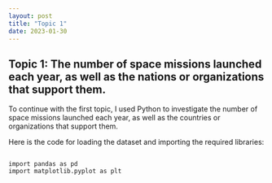 ```yaml
---
layout: post
title: "Topic 1"
date: 2023-01-30 
---
```


## Topic 1: The number of space missions launched each year, as well as the nations or organizations that support them.

To continue with the first topic, I used Python to investigate the number of space missions launched each year, as well as the countries or organizations that support them.

Here is the code for loading the dataset and importing the required libraries:

<pre><code>
import pandas as pd
import matplotlib.pyplot as plt
</code></pre>

```
